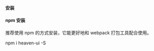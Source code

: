 #### 安装

<InArticleAdsense
    data-ad-client="ca-pub-7979174285252748"
    data-ad-slot="2903739942">
</InArticleAdsense>


#### npm 安装
推荐使用 npm 的方式安装，它能更好地和 webpack 打包工具配合使用。


npm i heaven-ui -S